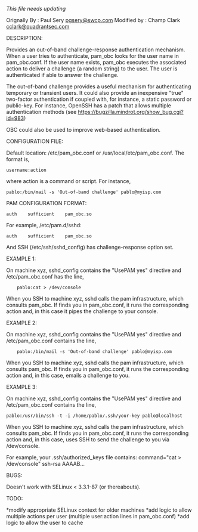 *This file needs updating*

Orignally By : Paul Sery <pgsery@swcp.com>
Modified by  : Champ Clark <cclark@quadrantsec.com>


DESCRIPTION:

Provides an out-of-band challenge-response authentication mechanism. 
When a user tries to authenticate, pam_obc looks for the user name 
in pam_obc.conf. If the user name exists, pam_obc executes the 
associated action to deliver a challenge (a random string) to the user. 
The user is authenticated if able to answer the challenge.

The out-of-band challenge provides a useful mechanism for authenticating
temporary or transient users. It could also provide an inexpensive "true"
two-factor authentication if coupled with, for instance, a static password
or public-key. For instance, OpenSSH has a patch that allows multiple 
authentication methods (see https://bugzilla.mindrot.org/show_bug.cgi?id=983)

OBC could also be used to improve web-based authentication.


CONFIGURATION FILE:

Default location: /etc/pam_obc.conf or /usr/local/etc/pam_obc.conf. The format is,

	username:action

where action is a command or script. For instance,

	pablo:/bin/mail -s 'Out-of-band challenge' pablo@myisp.com

PAM CONFIGURATION FORMAT:

	auth	sufficient    pam_obc.so


For example, /etc/pam.d/sshd:

	auth	sufficient    pam_obc.so

And SSH (/etc/ssh/sshd_config) has challenge-response option set.

EXAMPLE 1:

On machine xyz, sshd_config contains the "UsePAM yes" directive and
/etc/pam_obc.conf has the line,

        pablo:cat > /dev/console

When you SSH to machine xyz, sshd calls the pam infrastructure, which 
consults pam_obc. If finds you in pam_obc.conf, it runs the corresponding 
action and, in this case it pipes the challenge to your console.

EXAMPLE 2:

On machine xyz, sshd_config contains the "UsePAM yes" directive and
/etc/pam_obc.conf contains the line,

        pablo:/bin/mail -s 'Out-of-band challenge' pablo@myisp.com

When you SSH to machine xyz, sshd calls the pam infrastructure, which 
consults pam_obc. If finds you in pam_obc.conf, it runs the corresponding 
action and, in this case, emails a challenge to you. 

EXAMPLE 3:

On machine xyz, sshd_config contains the "UsePAM yes" directive and
/etc/pam_obc.conf contains the line,

	pablo:/usr/bin/ssh -t -i /home/pablo/.ssh/your-key pablo@localhost

When you SSH to machine xyz, sshd calls the pam infrastructure, which 
consults pam_obc. If finds you in pam_obc.conf, it runs the corresponding 
action and, in this case, uses SSH to send the challenge to you via 
/dev/console. 

For example,  your .ssh/authorized_keys file contains:
command="cat > /dev/console" ssh-rsa AAAAB...

BUGS:

Doesn't work with SELinux < 3.3.1-87 (or thereabouts).

TODO:

*modify appropriate SELinux context for older machines
*add logic to allow multiple actions per user
 (multiple user:action lines in pam_obc.conf)
*add logic to allow the user to cache 

